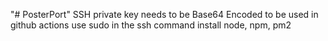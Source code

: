 "# PosterPort" 
SSH private key needs to be Base64 Encoded to be used in github actions
use sudo in the ssh command
install node, npm, pm2
